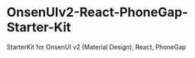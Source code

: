 # OnsenUIv2-React-PhoneGap-Starter-Kit
StarterKit for OnsenUI v2 (Material Design), React, PhoneGap
